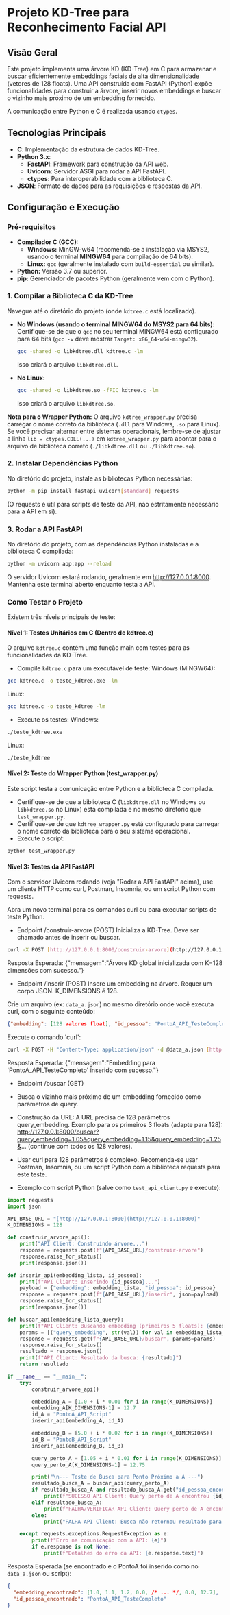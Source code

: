 # Projeto KD-Tree para Reconhecimento Facial API

## Visão Geral

Este projeto implementa uma árvore KD (KD-Tree) em C para armazenar e buscar eficientemente embeddings faciais de alta dimensionalidade (vetores de 128 floats). Uma API construída com FastAPI (Python) expõe funcionalidades para construir a árvore, inserir novos embeddings e buscar o vizinho mais próximo de um embedding fornecido.

A comunicação entre Python e C é realizada usando `ctypes`.

## Tecnologias Principais

* **C**: Implementação da estrutura de dados KD-Tree.
* **Python 3.x**:
    * **FastAPI**: Framework para construção da API web.
    * **Uvicorn**: Servidor ASGI para rodar a API FastAPI.
    * **ctypes**: Para interoperabilidade com a biblioteca C.
* **JSON**: Formato de dados para as requisições e respostas da API.

## Configuração e Execução

### Pré-requisitos

* **Compilador C (GCC):**
    * **Windows:** MinGW-w64 (recomenda-se a instalação via MSYS2, usando o terminal **MINGW64** para compilação de 64 bits).
    * **Linux:** `gcc` (geralmente instalado com `build-essential` ou similar).
* **Python:** Versão 3.7 ou superior.
* **pip:** Gerenciador de pacotes Python (geralmente vem com o Python).

### 1. Compilar a Biblioteca C da KD-Tree

Navegue até o diretório do projeto (onde `kdtree.c` está localizado).

* **No Windows (usando o terminal MINGW64 do MSYS2 para 64 bits):**
    Certifique-se de que o `gcc` no seu terminal MINGW64 está configurado para 64 bits (`gcc -v` deve mostrar `Target: x86_64-w64-mingw32`).
    ```bash
    gcc -shared -o libkdtree.dll kdtree.c -lm
    ```
    Isso criará o arquivo `libkdtree.dll`.

* **No Linux:**
    ```bash
    gcc -shared -o libkdtree.so -fPIC kdtree.c -lm
    ```
    Isso criará o arquivo `libkdtree.so`.

**Nota para o Wrapper Python:**
O arquivo `kdtree_wrapper.py` precisa carregar o nome correto da biblioteca (`.dll` para Windows, `.so` para Linux). Se você precisar alternar entre sistemas operacionais, lembre-se de ajustar a linha `lib = ctypes.CDLL(...)` em `kdtree_wrapper.py` para apontar para o arquivo de biblioteca correto (`./libkdtree.dll` ou `./libkdtree.so`).

### 2. Instalar Dependências Python

No diretório do projeto, instale as bibliotecas Python necessárias:

```bash
python -m pip install fastapi uvicorn[standard] requests
```
(O requests é útil para scripts de teste da API, não estritamente necessário para a API em si).

### 3. Rodar a API FastAPI
No diretório do projeto, com as dependências Python instaladas e a biblioteca C compilada:
```bash
python -m uvicorn app:app --reload
```
O servidor Uvicorn estará rodando, geralmente em http://127.0.0.1:8000. Mantenha este terminal aberto enquanto testa a API.

### Como Testar o Projeto
Existem três níveis principais de teste:

#### Nível 1: Testes Unitários em C (Dentro de kdtree.c)
O arquivo `kdtree.c` contém uma função main com testes para as funcionalidades da KD-Tree.

* Compile `kdtree.c` para um executável de teste:
Windows (MINGW64):
```bash
gcc kdtree.c -o teste_kdtree.exe -lm
```
Linux:
```bash
gcc kdtree.c -o teste_kdtree -lm
```

- Execute os testes:
Windows:
```bash
./teste_kdtree.exe
```
Linux: 
```bash
./teste_kdtree
```

#### Nível 2: Teste do Wrapper Python (test_wrapper.py)
Este script testa a comunicação entre Python e a biblioteca C compilada.

* Certifique-se de que a biblioteca C (`libkdtree.dll` no Windows ou `libkdtree.so` no Linux) está compilada e no mesmo diretório que `test_wrapper.py`.
* Certifique-se de que `kdtree_wrapper.py` está configurado para carregar o nome correto da biblioteca para o seu sistema operacional.
* Execute o script:
```bash
python test_wrapper.py
```

#### Nível 3: Testes da API FastAPI
Com o servidor Uvicorn rodando (veja "Rodar a API FastAPI" acima), use um cliente HTTP como curl, Postman, Insomnia, ou um script Python com requests.

Abra um novo terminal para os comandos curl ou para executar scripts de teste Python.

* Endpoint /construir-arvore (POST)
Inicializa a KD-Tree. Deve ser chamado antes de inserir ou buscar.
```bash
curl -X POST [http://127.0.0.1:8000/construir-arvore](http://127.0.0.1:8000/construir-arvore)
```
Resposta Esperada: {"mensagem":"Árvore KD global inicializada com K=128 dimensões com sucesso."}
* Endpoint /inserir (POST)
Insere um embedding na árvore. Requer um corpo JSON. K_DIMENSIONS é 128.

Crie um arquivo (ex: `data_a.json`) no mesmo diretório onde você executa curl, com o seguinte conteúdo:
```JSON
{"embedding": [128 valores float], "id_pessoa": "PontoA_API_TesteCompleto"}
```
Execute o comando 'curl':
```bash
curl -X POST -H "Content-Type: application/json" -d @data_a.json [http://127.0.0.1:8000/inserir](http://127.0.0.1:8000/inserir)
```
Resposta Esperada: {"mensagem":"Embedding para 'PontoA_API_TesteCompleto' inserido com sucesso."}

* Endpoint /buscar (GET)
- Busca o vizinho mais próximo de um embedding fornecido como parâmetros de query.

- Construção da URL: A URL precisa de 128 parâmetros query_embedding. Exemplo para os primeiros 3 floats (adapte para 128): http://127.0.0.1:8000/buscar?query_embedding=1.05&query_embedding=1.15&query_embedding=1.25&... (continue com todos os 128 valores).

- Usar curl para 128 parâmetros é complexo. Recomenda-se usar Postman, Insomnia, ou um script Python com a biblioteca requests para este teste.

- Exemplo com script Python (salve como `test_api_client.py` e execute):
```PYTHON
import requests
import json

API_BASE_URL = "[http://127.0.0.1:8000](http://127.0.0.1:8000)"
K_DIMENSIONS = 128

def construir_arvore_api():
    print("API Client: Construindo árvore...")
    response = requests.post(f"{API_BASE_URL}/construir-arvore")
    response.raise_for_status()
    print(response.json())

def inserir_api(embedding_lista, id_pessoa):
    print(f"API Client: Inserindo {id_pessoa}...")
    payload = {"embedding": embedding_lista, "id_pessoa": id_pessoa}
    response = requests.post(f"{API_BASE_URL}/inserir", json=payload)
    response.raise_for_status()
    print(response.json())

def buscar_api(embedding_lista_query):
    print(f"API Client: Buscando embedding (primeiros 5 floats): {embedding_lista_query[:5]}...")
    params = [("query_embedding", str(val)) for val in embedding_lista_query]
    response = requests.get(f"{API_BASE_URL}/buscar", params=params)
    response.raise_for_status()
    resultado = response.json()
    print(f"API Client: Resultado da busca: {resultado}")
    return resultado

if __name__ == "__main__":
    try:
        construir_arvore_api()

        embedding_A = [1.0 + i * 0.01 for i in range(K_DIMENSIONS)]
        embedding_A[K_DIMENSIONS-1] = 12.7
        id_A = "PontoA_API_Script"
        inserir_api(embedding_A, id_A)

        embedding_B = [5.0 + i * 0.02 for i in range(K_DIMENSIONS)]
        id_B = "PontoB_API_Script"
        inserir_api(embedding_B, id_B)

        query_perto_A = [1.05 + i * 0.01 for i in range(K_DIMENSIONS)]
        query_perto_A[K_DIMENSIONS-1] = 12.75

        print("\n--- Teste de Busca para Ponto Próximo a A ---")
        resultado_busca_A = buscar_api(query_perto_A)
        if resultado_busca_A and resultado_busca_A.get("id_pessoa_encontrado") == id_A:
            print(f"SUCESSO API Client: Query perto de A encontrou {id_A}")
        elif resultado_busca_A:
            print(f"FALHA/VERIFICAR API Client: Query perto de A encontrou {resultado_busca_A.get('id_pessoa_encontrado')}, esperava {id_A}")
        else:
            print("FALHA API Client: Busca não retornou resultado para query perto de A.")

    except requests.exceptions.RequestException as e:
        print(f"Erro na comunicação com a API: {e}")
        if e.response is not None:
            print(f"Detalhes do erro da API: {e.response.text}")
```

Resposta Esperada (se encontrado e o PontoA foi inserido como no `data_a.json` ou script):
```JSON
{
  "embedding_encontrado": [1.0, 1.1, 1.2, 0.0, /* ... */, 0.0, 12.7],
  "id_pessoa_encontrado": "PontoA_API_TesteCompleto" 
}
```